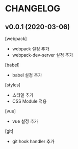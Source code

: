 # CHANGELOG

## v0.0.1 (2020-03-06)
[webpack]
- webpack 설정 추가
- webpack-dev-server 설정 추가

[babel]
- babel 설정 추가

[styles]
- 스타일 추가
- CSS Module 적용

[vue]
- vue 설정 추가

[git]
- git hook handler 추가
